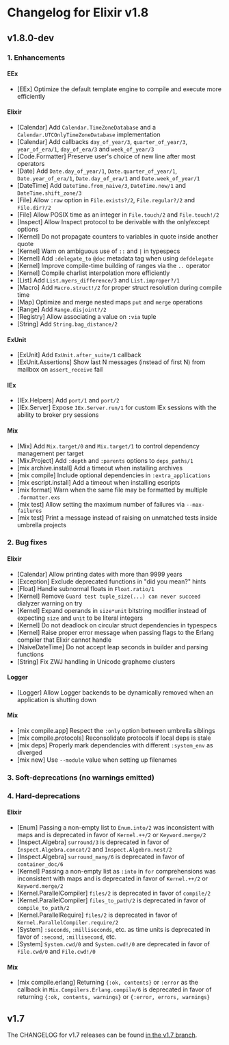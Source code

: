 # Changelog for Elixir v1.8

## v1.8.0-dev

### 1. Enhancements

#### EEx

  * [EEx] Optimize the default template engine to compile and execute more efficiently

#### Elixir

  * [Calendar] Add `Calendar.TimeZoneDatabase` and a `Calendar.UTCOnlyTimeZoneDatabase` implementation
  * [Calendar] Add callbacks `day_of_year/3`, `quarter_of_year/3`, `year_of_era/1`, `day_of_era/3` and `week_of_year/3`
  * [Code.Formatter] Preserve user's choice of new line after most operators
  * [Date] Add `Date.day_of_year/1`, `Date.quarter_of_year/1`, `Date.year_of_era/1`, `Date.day_of_era/1` and `Date.week_of_year/1`
  * [DateTime] Add `DateTime.from_naive/3`, `DateTime.now/1` and `DateTime.shift_zone/3`
  * [File] Allow `:raw` option in `File.exists?/2`, `File.regular?/2` and `File.dir?/2`
  * [File] Allow POSIX time as an integer in `File.touch/2` and `File.touch!/2`
  * [Inspect] Allow Inspect protocol to be derivable with the only/except options
  * [Kernel] Do not propagate counters to variables in quote inside another quote
  * [Kernel] Warn on ambiguous use of `::` and `|` in typespecs
  * [Kernel] Add `:delegate_to` `@doc` metadata tag when using `defdelegate`
  * [Kernel] Improve compile-time building of ranges via the `..` operator
  * [Kernel] Compile charlist interpolation more efficiently
  * [List] Add `List.myers_difference/3` and `List.improper?/1`
  * [Macro] Add `Macro.struct!/2` for proper struct resolution during compile time
  * [Map] Optimize and merge nested maps `put` and `merge` operations
  * [Range] Add `Range.disjoint?/2`
  * [Registry] Allow associating a value on `:via` tuple
  * [String] Add `String.bag_distance/2`

#### ExUnit

  * [ExUnit] Add `ExUnit.after_suite/1` callback
  * [ExUnit.Assertions] Show last N messages (instead of first N) from mailbox on `assert_receive` fail

#### IEx

  * [IEx.Helpers] Add `port/1` and `port/2`
  * [IEx.Server] Expose `IEx.Server.run/1` for custom IEx sessions with the ability to broker pry sessions

#### Mix

  * [Mix] Add `Mix.target/0` and `Mix.target/1` to control dependency management per target
  * [Mix.Project] Add `:depth` and `:parents` options to `deps_paths/1`
  * [mix archive.install] Add a timeout when installing archives
  * [mix compile] Include optional dependencies in `:extra_applications`
  * [mix escript.install] Add a timeout when installing escripts
  * [mix format] Warn when the same file may be formatted by multiple `.formatter.exs`
  * [mix test] Allow setting the maximum number of failures via `--max-failures`
  * [mix test] Print a message instead of raising on unmatched tests inside umbrella projects

### 2. Bug fixes

#### Elixir

  * [Calendar] Allow printing dates with more than 9999 years
  * [Exception] Exclude deprecated functions in "did you mean?" hints
  * [Float] Handle subnormal floats in `Float.ratio/1`
  * [Kernel] Remove `Guard test tuple_size(...) can never succeed` dialyzer warning on try
  * [Kernel] Expand operands in `size*unit` bitstring modifier instead of expecting `size` and `unit` to be literal integers
  * [Kernel] Do not deadlock on circular struct dependencies in typespecs
  * [Kernel] Raise proper error message when passing flags to the Erlang compiler that Elixir cannot handle
  * [NaiveDateTime] Do not accept leap seconds in builder and parsing functions
  * [String] Fix ZWJ handling in Unicode grapheme clusters

#### Logger

  * [Logger] Allow Logger backends to be dynamically removed when an application is shutting down

#### Mix

  * [mix compile.app] Respect the `:only` option between umbrella siblings
  * [mix compile.protocols] Reconsolidate protocols if local deps is stale
  * [mix deps] Properly mark dependencies with different `:system_env` as diverged
  * [mix new] Use `--module` value when setting up filenames

### 3. Soft-deprecations (no warnings emitted)

### 4. Hard-deprecations

#### Elixir

  * [Enum] Passing a non-empty list to `Enum.into/2` was inconsistent with maps and is deprecated in favor of `Kernel.++/2` or `Keyword.merge/2`
  * [Inspect.Algebra] `surround/3` is deprecated in favor of `Inspect.Algebra.concat/2` and `Inspect.Algebra.nest/2`
  * [Inspect.Algebra] `surround_many/6` is deprecated in favor of `container_doc/6`
  * [Kernel] Passing a non-empty list as `:into` in `for` comprehensions was inconsistent with maps and is deprecated in favor of `Kernel.++/2` or `Keyword.merge/2`
  * [Kernel.ParallelCompiler] `files/2` is deprecated in favor of `compile/2`
  * [Kernel.ParallelCompiler] `files_to_path/2` is deprecated in favor of `compile_to_path/2`
  * [Kernel.ParallelRequire] `files/2` is deprecated in favor of `Kernel.ParallelCompiler.require/2`
  * [System] `:seconds`, `:milliseconds`, etc. as time units is deprecated in favor of `:second`, `:millisecond`, etc.
  * [System] `System.cwd/0` and `System.cwd!/0` are deprecated in favor of `File.cwd/0` and `File.cwd!/0`

#### Mix

  * [mix compile.erlang] Returning `{:ok, contents}` or `:error` as the callback in `Mix.Compilers.Erlang.compile/6` is deprecated in favor of returning `{:ok, contents, warnings}` or `{:error, errors, warnings}`

## v1.7

The CHANGELOG for v1.7 releases can be found [in the v1.7 branch](https://github.com/elixir-lang/elixir/blob/v1.7/CHANGELOG.md).
